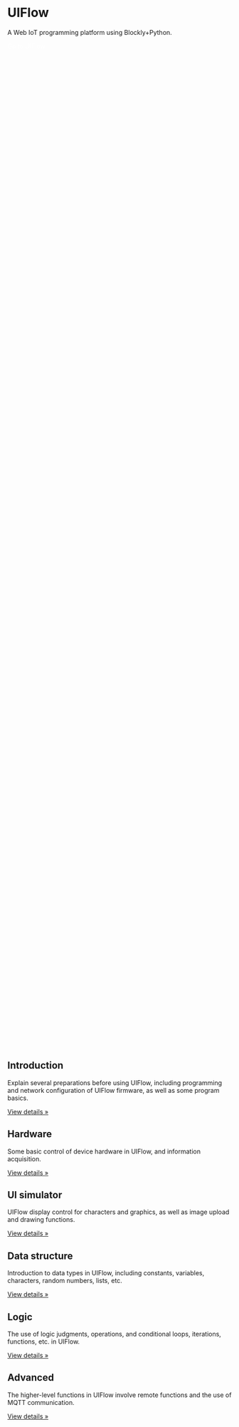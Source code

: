 <div style="margin-top: 70px;width: 100%;height:60%">
  <div class="uiflow_banner">
    <div></div>
  </div>
  <div class="container uiflow_titl">
    <h1 class="jumbotron-heading">UIFlow</h1>
    <p class="lead text-muted">A Web IoT programming platform using Blockly+Python.</p>
    <p>
      <a href="http://flow.m5stack.com/" target="view_window" class="btn btn-primary my-2" style="color:white;text-decoration:none">Go to UIFlow</a>
      <!-- <a href="#" class="btn btn-secondary my-2" style="color:white;text-decoration:none">查看教程</a> -->
    </p>
  </div>
</div>



<div class="container">
<div class="row">
          <div class="col-md-4">
            <h2>Introduction</h2>
            <p class="uiflow_p">Explain several preparations before using UIFlow, including programming and network configuration of UIFlow firmware, as well as some program basics. </p>
            <p><a class="btn btn-secondary" href="#/en/uiflow/introduction" role="button">View details »</a></p>
          </div>
          <div class="col-md-4">
            <h2>Hardware</h2>
            <p class="uiflow_p">Some basic control of device hardware in UIFlow, and information acquisition.</p>
            <p><a class="btn btn-secondary" href="#/en/uiflow/hardware" role="button">View details »</a></p>
          </div>
          <div class="col-md-4">
            <h2>UI simulator</h2>
            <p class="uiflow_p">UIFlow display control for characters and graphics, as well as image upload and drawing functions.</p>
            <p><a class="btn btn-secondary" href="#/en/uiflow/ui_simulator" role="button">View details »</a></p>
          </div>  
  </div>

<div class="row">
          <div class="col-md-4">
            <h2>Data structure</h2>
            <p class="uiflow_p">Introduction to data types in UIFlow, including constants, variables, characters, random numbers, lists, etc.</p>
            <p><a class="btn btn-secondary" href="#/en/uiflow/data_structure" role="button">View details »</a></p>
          </div>
          <div class="col-md-4">
            <h2>Logic</h2>
            <p class="uiflow_p">The use of logic judgments, operations, and conditional loops, iterations, functions, etc. in UIFlow. </p>
            <p><a class="btn btn-secondary" href="#/en/uiflow/logic" role="button">View details »</a></p>
          </div>
          <div class="col-md-4">
            <h2>Advanced</h2>
            <p class="uiflow_p">The higher-level functions in UIFlow involve remote functions and the use of MQTT communication.</p>
            <p><a class="btn btn-secondary" href="#/en/uiflow/advanced" role="button">View details »</a></p>
          </div>
  </div>
</div>